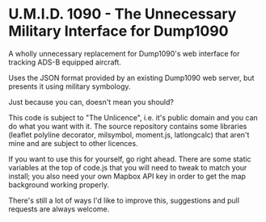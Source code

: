 # U.M.I.D. 1090 - The Unnecessary Military Interface for Dump1090

A wholly unnecessary replacement for Dump1090's web interface for tracking ADS-B equipped aircraft.

Uses the JSON format provided by an existing Dump1090 web server, but presents it using military symbology.

Just because you can, doesn't mean you should?

This code is subject to "The Unlicence", i.e. it's public domain and you can do what you want with it. The source repository contains some libraries (leaflet polyline decorator, milsymbol, moment.js, latlongcalc) that aren't mine and are subject to other licences.

If you want to use this for yourself, go right ahead. There are some static variables at the top of code.js that you will need to tweak to match your install; you also need your own Mapbox API key in order to get the map background working properly.

There's still a lot of ways I'd like to improve this, suggestions and pull requests are always welcome.

